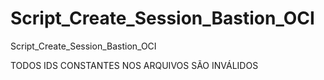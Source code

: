# Script_Create_Session_Bastion_OCI
Script_Create_Session_Bastion_OCI

TODOS IDS CONSTANTES NOS ARQUIVOS SÃO INVÁLIDOS
